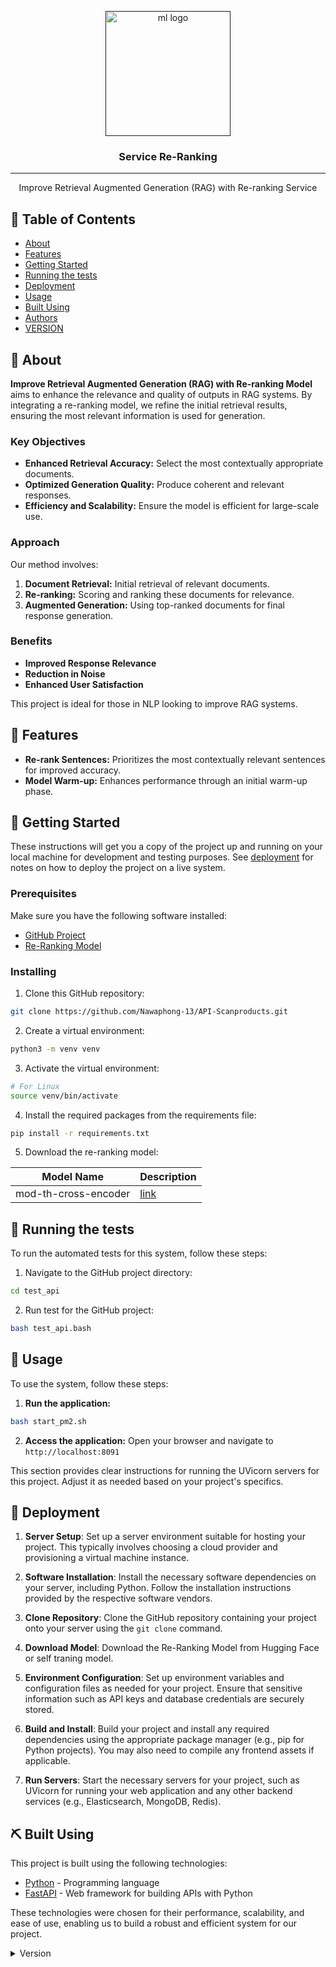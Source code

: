 <p align="center">
  <a href="" rel="noopener">
 <img width=200px height=200px src="https://upload.wikimedia.org/wikipedia/commons/d/d5/Hey_Machine_Learning_Logo.png" alt="ml logo"></a>
</p>

<h3 align="center">Service Re-Ranking</h3>

---

<p align="center"> Improve Retrieval Augmented Generation (RAG) with Re-ranking Service
    <br> 
</p>

## 📝 Table of Contents

- [About](#about)
- [Features](#features)
- [Getting Started](#getting_started)
- [Running the tests](#tests)
- [Deployment](#deployment)
- [Usage](#usage)
- [Built Using](#built_using)
- [Authors](#authors)
- [VERSION](#version)

## 🧐 About <a name = "about"></a>

**Improve Retrieval Augmented Generation (RAG) with Re-ranking Model** aims to enhance the relevance and quality of outputs in RAG systems. By integrating a re-ranking model, we refine the initial retrieval results, ensuring the most relevant information is used for generation.

### Key Objectives
- **Enhanced Retrieval Accuracy:** Select the most contextually appropriate documents.
- **Optimized Generation Quality:** Produce coherent and relevant responses.
- **Efficiency and Scalability:** Ensure the model is efficient for large-scale use.

### Approach
Our method involves:
1. **Document Retrieval:** Initial retrieval of relevant documents.
2. **Re-ranking:** Scoring and ranking these documents for relevance.
3. **Augmented Generation:** Using top-ranked documents for final response generation.

### Benefits
- **Improved Response Relevance**
- **Reduction in Noise**
- **Enhanced User Satisfaction**

This project is ideal for those in NLP looking to improve RAG systems.

## 🌟 Features

- **Re-rank Sentences:** Prioritizes the most contextually relevant sentences for improved accuracy.
- **Model Warm-up:** Enhances performance through an initial warm-up phase.

## 🏁 Getting Started <a name = "getting_started"></a>

These instructions will get you a copy of the project up and running on your local machine for development and testing purposes. See [deployment](#deployment) for notes on how to deploy the project on a live system.

### Prerequisites

Make sure you have the following software installed:

- [GitHub Project](https://github.com/suthipongg/API-FeatureExtract)
- [Re-Ranking Model](https://huggingface.co/Pongsasit/mod-th-cross-encoder)

### Installing

1. Clone this GitHub repository:
  ```bash
  git clone https://github.com/Nawaphong-13/API-Scanproducts.git
  ```

2. Create a virtual environment:
  ```bash
  python3 -m venv venv
  ```

3. Activate the virtual environment:
  ```bash
  # For Linux
  source venv/bin/activate
  ```

4. Install the required packages from the requirements file:
  ```bash
  pip install -r requirements.txt
  ```

5. Download the re-ranking model:

Model Name | Description
---|---
mod-th-cross-encoder | [link](https://huggingface.co/Pongsasit/mod-th-cross-encoder)

## 🔧 Running the tests <a name = "tests"></a>

To run the automated tests for this system, follow these steps:

1. Navigate to the GitHub project directory:
  ```bash
  cd test_api
  ```

2. Run test for the GitHub project:
  ```bash
  bash test_api.bash 
  ```

## 🎈 Usage <a name="usage"></a>

To use the system, follow these steps:

1. **Run the application:**
  ```bash
  bash start_pm2.sh
  ```

2. **Access the application:**
    Open your browser and navigate to `http://localhost:8091`

This section provides clear instructions for running the UVicorn servers for this project. Adjust it as needed based on your project's specifics.

## 🚀 Deployment <a name = "deployment"></a>

1. **Server Setup**: Set up a server environment suitable for hosting your project. This typically involves choosing a cloud provider and provisioning a virtual machine instance.

2. **Software Installation**: Install the necessary software dependencies on your server, including Python. Follow the installation instructions provided by the respective software vendors.

3. **Clone Repository**: Clone the GitHub repository containing your project onto your server using the `git clone` command.

4. **Download Model**: Download the Re-Ranking Model from Hugging Face or self traning model.

5. **Environment Configuration**: Set up environment variables and configuration files as needed for your project. Ensure that sensitive information such as API keys and database credentials are securely stored.

6. **Build and Install**: Build your project and install any required dependencies using the appropriate package manager (e.g., pip for Python projects). You may also need to compile any frontend assets if applicable.

7. **Run Servers**: Start the necessary servers for your project, such as UVicorn for running your web application and any other backend services (e.g., Elasticsearch, MongoDB, Redis).

## ⛏️ Built Using <a name = "built_using"></a>

This project is built using the following technologies:

- [Python](https://www.python.org/) - Programming language
- [FastAPI](https://fastapi.tiangolo.com/) - Web framework for building APIs with Python

These technologies were chosen for their performance, scalability, and ease of use, enabling us to build a robust and efficient system for our project.

<details>
<summary>Version</summary>

# Version History

## [0.0.0] (2024-05-29)

- Release date: May 29, 2024

### Added
- Initial release of the project.

</details>